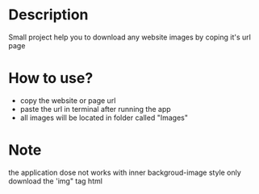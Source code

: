 
# Description 
Small project help you to download any website images by coping it's url page

# How to use?
 - copy the website or page url
 - paste the url in terminal after running the app
 - all images will be located in folder called "Images"
# Note
the application dose not works with inner backgroud-image style only download the 'img" tag html
